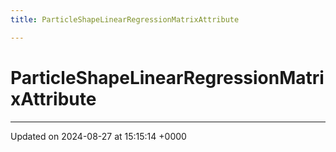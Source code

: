 ```yaml
---
title: ParticleShapeLinearRegressionMatrixAttribute

---
```


# ParticleShapeLinearRegressionMatrixAttribute





-------------------------------

Updated on 2024-08-27 at 15:15:14 +0000